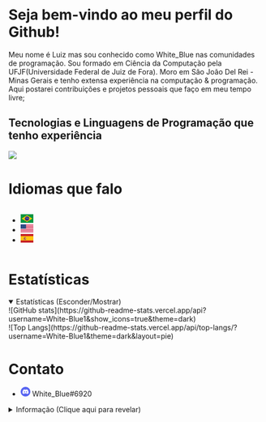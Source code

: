 # Seja bem-vindo ao meu perfil do Github!
<p>Meu nome é Luiz mas sou conhecido como White_Blue nas comunidades de programação. Sou formado em Ciência da Computação pela UFJF&#40;Universidade Federal de Juiz de Fora&#41;&#46; Moro em São João Del Rei - Minas Gerais e tenho extensa experiência na computação &amp; programação. Aqui postarei contribuições e projetos pessoais que faço em meu tempo livre;
</p>

## Tecnologias e Linguagens de Programação que tenho experiência
[![](https://skillicons.dev/icons?i=aws,gcp,azure,react,vue,flutter,php,c,cpp,bootstrap,express,flask,java,js,ts,jquery,kotlin,laravel,nextjs,nodejs,nuxtjs,raspberrypi,ruby,sass,rust,tailwind,vscode,lua,cs,html,css,svelte,angular,arduino,go,babel,bash,dart,django,docker,dotnet,eclipse,firebase,git,fortran,linux,vite,sqlite,scala,swift,vim,r,vala,solidjs,supabase,styledcomponents,redux,regex,rails,nginx)](https://skillicons.dev)

# Idiomas que falo
<div style="display:inline-flex;">
<ul>
<li> <img src="./assets/br-flag.webp" width="25"></li>
<li> <img src="./assets/usa-flag.webp" width="25"></li>
<li> <img src="./assets/es-flag.webp" width="25"></li>
</ul>
</div>

# Estatísticas
<details open>
<summary>Estatísticas (Esconder/Mostrar)</summary>
![GitHub stats](https://github-readme-stats.vercel.app/api?username=White-Blue1&show_icons=true&theme=dark)<br>
![Top Langs](https://github-readme-stats.vercel.app/api/top-langs/?username=White-Blue1&theme=dark&layout=pie)<br>
</details>

# Contato
<div>
<ul>
  <li><img src="./assets/assets/discord.png" width="19"> <span>White_Blue#6920</span></li>
</ul>
<details>
<summary style="user-select:none;">Informação (Clique aqui para revelar)</summary>
<p>Posso demorar um pouco para responder no Discord. Se eu acabar não te respondendo, é por que eu mal uso o Discord.</p>
</details>
</div>

